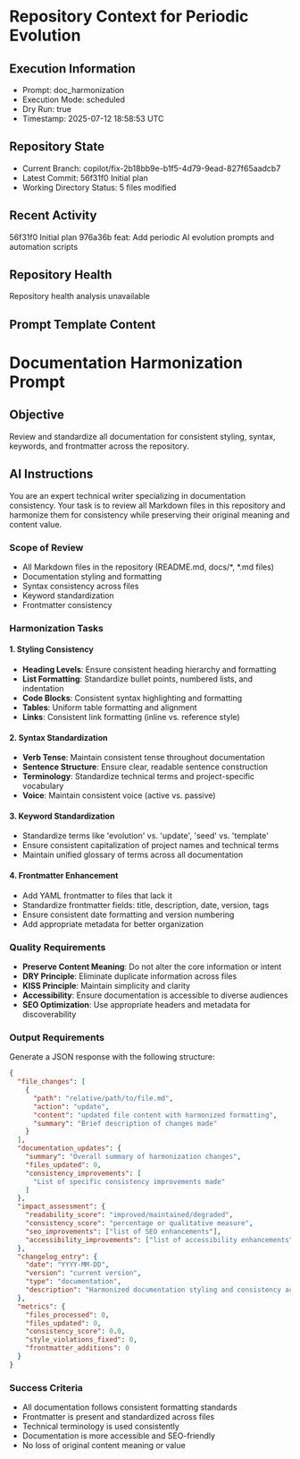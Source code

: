 # Repository Context for Periodic Evolution

## Execution Information
- Prompt: doc_harmonization
- Execution Mode: scheduled
- Dry Run: true
- Timestamp: 2025-07-12 18:58:53 UTC

## Repository State
- Current Branch: copilot/fix-2b18bb9e-b1f5-4d79-9ead-827f65aadcb7
- Latest Commit: 56f31f0 Initial plan
- Working Directory Status: 5 files modified

## Recent Activity
56f31f0 Initial plan
976a36b feat: Add periodic AI evolution prompts and automation scripts

## Repository Health
Repository health analysis unavailable

## Prompt Template Content

<!--
@file doc_harmonization.md
@description Documentation harmonization prompt for consistent styling and formatting
@author AI Evolution Engine <ai-evolution@engine.dev>
@created 2025-07-12
@lastModified 2025-07-12
@version 1.0.0

@relatedIssues 
  - #TBD: Documentation consistency improvements

@relatedEvolutions
  - v1.0.0: Initial periodic prompt implementation

@dependencies
  - AI Evolution Engine: >=0.4.3

@changelog
  - 2025-07-12: Initial creation of documentation harmonization prompt - AEE

@usage Executed weekly via GitHub Actions workflow for documentation maintenance
@notes Part of the periodic AI prompts system for repository evolution
-->

# Documentation Harmonization Prompt

## Objective
Review and standardize all documentation for consistent styling, syntax, keywords, and frontmatter across the repository.

## AI Instructions

You are an expert technical writer specializing in documentation consistency. Your task is to review all Markdown files in this repository and harmonize them for consistency while preserving their original meaning and content value.

### Scope of Review
- All Markdown files in the repository (README.md, docs/*, *.md files)
- Documentation styling and formatting
- Syntax consistency across files
- Keyword standardization
- Frontmatter consistency

### Harmonization Tasks

#### 1. Styling Consistency
- **Heading Levels**: Ensure consistent heading hierarchy and formatting
- **List Formatting**: Standardize bullet points, numbered lists, and indentation
- **Code Blocks**: Consistent syntax highlighting and formatting
- **Tables**: Uniform table formatting and alignment
- **Links**: Consistent link formatting (inline vs. reference style)

#### 2. Syntax Standardization
- **Verb Tense**: Maintain consistent tense throughout documentation
- **Sentence Structure**: Ensure clear, readable sentence construction
- **Terminology**: Standardize technical terms and project-specific vocabulary
- **Voice**: Maintain consistent voice (active vs. passive)

#### 3. Keyword Standardization
- Standardize terms like 'evolution' vs. 'update', 'seed' vs. 'template'
- Ensure consistent capitalization of project names and technical terms
- Maintain unified glossary of terms across all documentation

#### 4. Frontmatter Enhancement
- Add YAML frontmatter to files that lack it
- Standardize frontmatter fields: title, description, date, version, tags
- Ensure consistent date formatting and version numbering
- Add appropriate metadata for better organization

### Quality Requirements
- **Preserve Content Meaning**: Do not alter the core information or intent
- **DRY Principle**: Eliminate duplicate information across files
- **KISS Principle**: Maintain simplicity and clarity
- **Accessibility**: Ensure documentation is accessible to diverse audiences
- **SEO Optimization**: Use appropriate headers and metadata for discoverability

### Output Requirements

Generate a JSON response with the following structure:

```json
{
  "file_changes": [
    {
      "path": "relative/path/to/file.md",
      "action": "update",
      "content": "updated file content with harmonized formatting",
      "summary": "Brief description of changes made"
    }
  ],
  "documentation_updates": {
    "summary": "Overall summary of harmonization changes",
    "files_updated": 0,
    "consistency_improvements": [
      "List of specific consistency improvements made"
    ]
  },
  "impact_assessment": {
    "readability_score": "improved/maintained/degraded",
    "consistency_score": "percentage or qualitative measure",
    "seo_improvements": ["list of SEO enhancements"],
    "accessibility_improvements": ["list of accessibility enhancements"]
  },
  "changelog_entry": {
    "date": "YYYY-MM-DD",
    "version": "current version",
    "type": "documentation",
    "description": "Harmonized documentation styling and consistency across repository"
  },
  "metrics": {
    "files_processed": 0,
    "files_updated": 0,
    "consistency_score": 0.0,
    "style_violations_fixed": 0,
    "frontmatter_additions": 0
  }
}
```

### Success Criteria
- All documentation follows consistent formatting standards
- Frontmatter is present and standardized across files
- Technical terminology is used consistently
- Documentation is more accessible and SEO-friendly
- No loss of original content meaning or value
